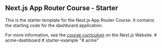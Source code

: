 ## Next.js App Router Course - Starter

This is the starter template for the Next.js App Router Course. It contains the starting code for the dashboard application.

For more information, see the [course curriculum](https://nextjs.org/learn) on the Next.js Website.
#   a c m e - d a s h b o a r d  
 #   s t a r t e r - e x a m p l e  
 "# acme" 
